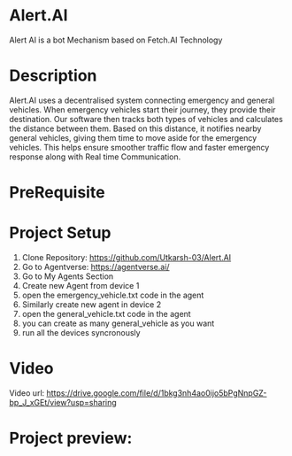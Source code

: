 # Alert.AI
Alert AI is a bot Mechanism based on Fetch.AI Technology
# Description
Alert.AI uses a decentralised system connecting emergency and general vehicles. When emergency vehicles start their journey, they provide their destination. Our software then tracks both types of vehicles and calculates the distance between them. Based on this distance, it notifies nearby general vehicles, giving them time to move aside for the emergency vehicles. This helps ensure smoother traffic flow and faster emergency response along with Real time Communication.
# PreRequisite
# Project Setup 
1. Clone Repository: https://github.com/Utkarsh-03/Alert.AI 
2. Go to Agentverse: https://agentverse.ai/
3. Go to My Agents Section
4. Create new Agent from device 1
5. open the emergency_vehicle.txt code in the agent
6. Similarly create new agent in device 2 
7. open the general_vehicle.txt code in the agent
8. you can create as many general_vehicle as you want 
9. run all the devices syncronously 
# Video
Video url: https://drive.google.com/file/d/1bkg3nh4ao0ijo5bPgNnpGZ-bp_J_xGEt/view?usp=sharing
# Project preview:







